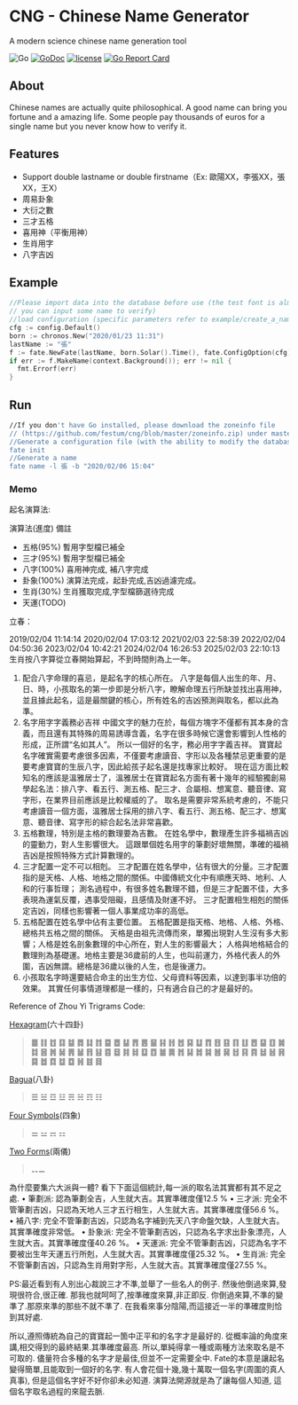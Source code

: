 # CNG - Chinese Name Generator

A modern science chinese name generation tool

![Go](https://github.com/festum/cng/workflows/Go/badge.svg)
[![GoDoc](https://godoc.org/github.com/festum/cng?status.svg)](http://godoc.org/github.com/festum/cng)
[![license](https://img.shields.io/github/license/festum/cng.svg)](https://github.com/festum/cng/blob/master/LICENSE)
[![Go Report Card](https://goreportcard.com/badge/github.com/festum/cng)](https://goreportcard.com/report/github.com/festum/cng)

## About

Chinese names are actually quite philosophical. A good name can bring you fortune and a amazing life. Some people pay thousands of euros for a single name but you never know how to verify it.

## Features

- Support double lastname or double firstname（Ex: 歐陽XX，李張XX，張XX，王X）
- 周易卦象
- 大衍之數
- 三才五格
- 喜用神（平衡用神）
- 生肖用字
- 八字吉凶

## Example

```go
//Please import data into the database before use (the test font is almost complete,
// you can input some name to verify)
//load configuration (specific parameters refer to example/create_a_name)
cfg := config.Default()
born := chronos.New("2020/01/23 11:31")
lastName := "張"
f := fate.NewFate(lastName, born.Solar().Time(), fate.ConfigOption(cfg))
if err := f.MakeName(context.Background()); err != nil {
  fmt.Errorf(err)
}
```

## Run

```bash
//If you don't have Go installed, please download the zoneinfo file
// (https://github.com/festum/cng/blob/master/zoneinfo.zip) under master and put it together with binary.
//Generate a configuration file (with the ability to modify the database, and some basic parameters).
fate init
//Generate a name
fate name -l 張 -b "2020/02/06 15:04"
```

### Memo

起名演算法:

演算法(進度) 備註

- 五格(95%) 暫用字型檔已補全
- 三才(95%) 暫用字型檔已補全
- 八字(100%) 喜用神完成, 補八字完成
- 卦象(100%) 演算法完成，起卦完成,吉凶過濾完成。
- 生肖(30%) 生肖獲取完成,字型檔篩選待完成
- 天運(TODO)

立春：

2019/02/04 11:14:14
2020/02/04 17:03:12
2021/02/03 22:58:39
2022/02/04 04:50:36
2023/02/04 10:42:21
2024/02/04 16:26:53
2025/02/03 22:10:13
生肖按八字算從立春開始算起，不到時間則為上一年。

1. 配合八字命理的喜忌，是起名字的核心所在。
八字是每個人出生的年、月、日、時，小孩取名的第一步即是分析八字，瞭解命理五行所缺並找出喜用神，並且據此起名，這是最關鍵的核心，所有姓名的吉凶預測與取名，都以此為準。
1. 名字用字字義務必吉祥
中國文字的魅力在於，每個方塊字不僅都有其本身的含義，而且還有其特殊的周易誘導含義，名字在很多時候它還會影響到人性格的形成，正所謂“名如其人”。
所以一個好的名字，務必用字字義吉祥。
寶寶起名字確實需要考慮很多因素，不僅要考慮讀音、字形以及各種禁忌更重要的是要考慮寶寶的生辰八字，因此給孩子起名還是找專家比較好。
現在這方面比較知名的應該是溫雅居士了，溫雅居士在寶寶起名方面有著十幾年的經驗獨創易學起名法：排八字、看五行、測五格、配三才、合屬相、想寓意、聽音律、寫字形，在業界目前應該是比較權威的了。
取名是需要非常系統考慮的，不能只考慮讀音一個方面，溫雅居士採用的排八字、看五行、測五格、配三才、想寓意、聽音律、寫字形的綜合起名法非常喜歡。
1. 五格數理，特別是主格的數理要為吉數。
在姓名學中，數理產生許多福禍吉凶的靈動力，對人生影響很大。
這跟單個姓名用字的筆劃好壞無關，準確的福禍吉凶是按照特殊方式計算數理的。
1. 三才配置一定不可以相剋。
三才配置在姓名學中，佔有很大的分量。三才配置指的是天格、人格、地格之間的關係。中國傳統文化中有順應天時、地利、人和的行事哲理；
測名過程中，有很多姓名數理不錯，但是三才配置不佳，大多表現為運氣反覆，遇事受阻礙，且感情及財運不好。
三才配置相生相剋的關係定吉凶，同樣也影響著一個人事業成功率的高低。
1. 五格配置在姓名學中佔有主要位置。
五格配置是指天格、地格、人格、外格、總格共五格之間的關係。
天格是由祖先流傳而來，單獨出現對人生沒有多大影響；人格是姓名剖象數理的中心所在，對人生的影響最大；
人格與地格結合的數理則為基礎運。地格主要是36歲前的人生，也叫前運力，外格代表人的外圍，吉凶無謂。總格是36歲以後的人生，也是後運力。
1. 小孩取名字時還要結合命主的出生方位、父母資料等因素，以達到事半功倍的效果。
其實任何事情道理都是一樣的，只有適合自己的才是最好的。

Reference of Zhou Yi Trigrams Code:

[Hexagram](https://en.wikipedia.org/wiki/Hexagram_(I_Ching))(六十四卦)
> ䷀ ䷁ ䷂ ䷃ ䷄ ䷅ ䷆ ䷇ ䷈ ䷉ ䷊ ䷋ ䷌ ䷍ ䷎ ䷏
> ䷐ ䷑ ䷒ ䷓ ䷔ ䷕ ䷖ ䷗ ䷘ ䷙ ䷚ ䷛ ䷜ ䷝ ䷞ ䷟
> ䷠ ䷡ ䷢ ䷣ ䷤ ䷥ ䷦ ䷧ ䷨ ䷩ ䷪ ䷫ ䷬ ䷭ ䷮ ䷯
> ䷰ ䷱ ䷲ ䷳ ䷴ ䷵ ䷶ ䷷ ䷸ ䷹ ䷺ ䷻ ䷼ ䷽ ䷾ ䷿

[Bagua](https://en.wikipedia.org/wiki/Bagua)(八卦)
> ☰ ☱ ☲ ☳ ☴ ☵ ☶ ☷

[Four Symbols](https://en.wikipedia.org/wiki/Four_Symbols)(四象)
> ⚌ ⚍ ⚎ ⚏

[Two Forms](https://en.wikipedia.org/wiki/Yin_and_yang)(兩儀)
> ⚋⚊

為什麼要集六大派與一體?
看下下面這個統計,每一派的取名法其實都有其不足之處.
• 筆劃派: 認為筆劃全吉，人生就大吉。其實準確度僅12.5 %
• 三才派: 完全不管筆劃吉凶，只認為天地人三才五行相生，人生就大吉。其實準確度僅56.6 %。
• 補八字: 完全不管筆劃吉凶，只認為名字補到先天八字命盤欠缺，人生就大吉。其實準確度非常低。
• 卦象派: 完全不管筆劃吉凶，只認為名字求出卦象漂亮，人生就大吉。其實準確度僅40.26 %。
• 天運派: 完全不管筆劃吉凶，只認為名字不要被出生年天運五行所剋，人生就大吉。其實準確度僅25.32 %。
• 生肖派: 完全不管筆劃吉凶，只認為生肖用對字形，人生就大吉。其實準確度僅27.55 %。

PS:最近看到有人別出心裁說三才不準,並舉了一些名人的例子.
然後他倒過來算,發現很符合,很正確.
那我也就呵呵了,按準確度來算,非正即反.
你倒過來算,不準的變準了.那原來準的那些不就不準了.
在我看來事分陰陽,而這接近一半的準確度則恰到其好處.

所以,遵照傳統為自己的寶寶起一箇中正平和的名字才是最好的.
從概率論的角度來講,相交得到的最終結果.其準確度最高.
所以,單純得拿一種或兩種方法來取名是不可取的.
儘量符合多種的名字才是最佳,但並不一定需要全中.
Fate的本意是讓起名變得簡單,且能取到一個好的名字.
有人會花個十幾,幾十萬取一個名字(周圍的真人真事),
但是這個名字好不好你卻未必知道.
演算法開源就是為了讓每個人知道,
這個名字取名過程的來龍去脈.
